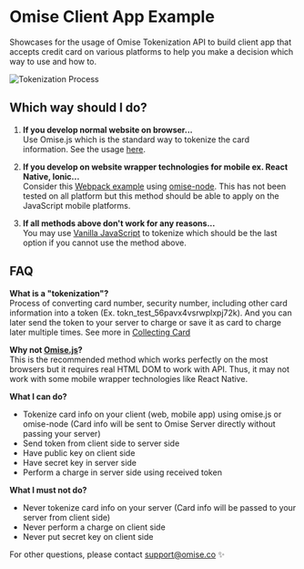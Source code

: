 # Omise Client App Example
Showcases for the usage of Omise Tokenization API to build client app that accepts credit card on various platforms to help you make a decision which way to use and how to.

![Tokenization Process](https://cdn.omise.co/assets/developer-documents/images_jpg/small_token@2x.jpg)

## Which way should I do?

1. **If you develop normal website on browser...**    
Use Omise.js which is the standard way to tokenize the card information. See the usage [here](https://www.omise.co/collecting-card-information).

2. **If you develop on website wrapper technologies for mobile ex. React Native, Ionic...**    
Consider this [Webpack example](webpack-javascript/script.js) using [omise-node](https://github.com/omise/omise-node). This has not been tested on all platform but this method should be able to apply on the JavaScript mobile platforms.

3. **If all methods above don't work for any reasons...**    
You may use [Vanilla JavaScript](vanilla-javascript/index.html) to tokenize which should be the last option if you cannot use the method above.

## FAQ
**What is a "tokenization"?**    
Process of converting card number, security number, including other card information into a token (Ex. tokn_test_56pavx4vsrwplxpj72k). And you can later send the token to your server to charge or save it as card to charge later multiple times. See more in [Collecting Card](https://www.omise.co/collecting-card-information)

**Why not [Omise.js](https://github.com/omise/omise.js)?**    
This is the recommended method which works perfectly on the most browsers but it requires real HTML DOM to work with API. Thus, it may not work with some mobile wrapper technologies like React Native.

**What I can do?**  
- Tokenize card info on your client (web, mobile app) using omise.js or omise-node (Card info will be sent to Omise Server directly without passing your server)  
- Send token from client side to server side  
- Have public key on client side  
- Have secret key in server side  
- Perform a charge in server side using received token  

**What I must not do?**  
- Never tokenize card info on your server (Card info will be passed to your server from client side)  
- Never perform a charge on client side  
- Never put secret key on client side  

For other questions, please contact support@omise.co ✨
